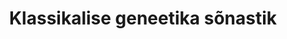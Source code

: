 ---
title: Klassikalise geneetika sõnastik
title_en: Lexicon of Classical Genetics
notes: 'Klassikalise geneetika sõnastik. Sõnastiku rahastus Avatud Eesti Fond.'
notes_en: 'An Estonian-English explanatory dictionary in the field of classical genetics. The dictionary was funded by the Open Estonia Foundation.'
category:
  - Teadus ja tehnoloogia
category_en:
  - Science and Technology
resources:
  - name: Klassikalise geneetika leksikon
    url: 'https://www.eurotermbank.com/collections/46'
    format: TMX
    interactive: 'False'
license: OTHER
update_freq: 'http://purl.org/linked-data/sdmx/2009/code#freq-A'
organization: Avatud Eesti Fond
maintainer_name: Mart Viikmaa
maintainer_email: ''
maintainer_phone: ''
date_issued: '21/03/2020'
date_modified: 2021/01/12
---